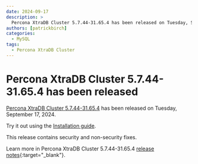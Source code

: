 ```yaml
---
date: 2024-09-17
description: >
  Percona XtraDB Cluster 5.7.44-31.65.4 has been released on Tuesday, September 17, 2024.
authors: [patrickbirch]
categories:
  - MySQL
tags:
  - Percona XtraDB Cluster
---
```


# Percona XtraDB Cluster 5.7.44-31.65.4 has been released

<!-- more -->

[Percona XtraDB Cluster 5.7.44-31.65.4](https://docs.percona.com/percona-xtradb-cluster/5.7/) has been released on Tuesday, September 17, 2024.

Try it out using the [Installation guide](https://docs.percona.com/percona-xtradb-cluster/5.7/install/index.html).

This release contains security and non-security fixes.

Learn more in Percona XtraDB Cluster 5.7.44-31.65.4 [release notes](https://docs.percona.com/percona-xtradb-cluster/5.7/release-notes/5.7.44-31.65.4.html){:target="_blank"}.

